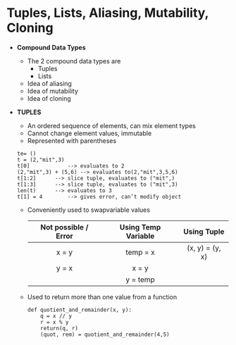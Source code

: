 # Tuples, Lists, Aliasing, Mutability, Cloning

- **Compound Data Types**
	- The 2 compound data types are
		- Tuples
		- Lists
	- Idea of aliasing
	- Idea of mutability
	- Idea of cloning
	
- **TUPLES**
	- An ordered sequence of elements, can mix element types
	- Cannot change element values, immutable
	- Represented with parentheses
	
	```
	te= ()
	t = (2,"mit",3)
	t[0] 			--> evaluates to 2
	(2,"mit",3) + (5,6)	--> evaluates to(2,"mit",3,5,6)
	t[1:2] 		--> slice tuple, evaluates to ("mit",)
	t[1:3] 		--> slice tuple, evaluates to ("mit",3)
	len(t) 		--> evaluates to 3
	t[1] = 4 		--> gives error, can’t modify object
	```
	
	- Conveniently used to swapvariable values
	
		| Not possible / Error | Using Temp Variable | Using Tuple |
		|:--------------------:|:-------------------:|:-----------:|
		| x = y | temp = x | (x, y) = (y, x)|
		| y = x | x = y | |
		| |y = temp | |
		
	- Used to return more than one value from a function
	
		```
		def quotient_and_remainder(x, y):
			q = x // y
			r = x % y
			return(q, r)
			(quot, rem) = quotient_and_remainder(4,5)
		```
		